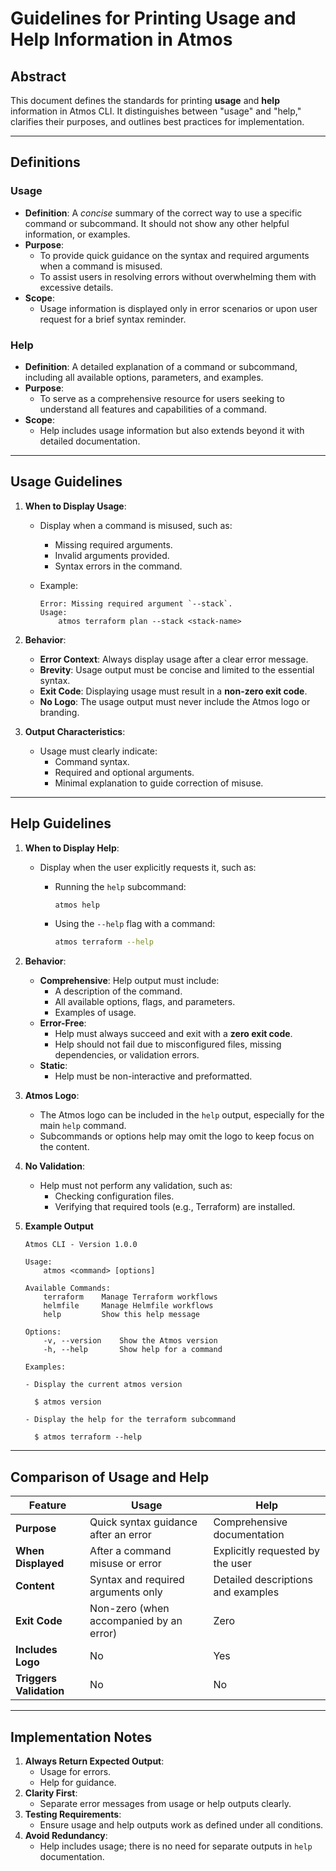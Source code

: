 
# Guidelines for Printing Usage and Help Information in Atmos

## Abstract

This document defines the standards for printing **usage** and **help** information in Atmos CLI. It distinguishes between "usage" and "help," clarifies their purposes, and outlines best practices for implementation.

---

## Definitions

### Usage

- **Definition**: A *concise* summary of the correct way to use a specific command or subcommand. It should not show any other helpful information, or examples.
- **Purpose**:
  - To provide quick guidance on the syntax and required arguments when a command is misused.
  - To assist users in resolving errors without overwhelming them with excessive details.
- **Scope**:
  - Usage information is displayed only in error scenarios or upon user request for a brief syntax reminder.

### Help

- **Definition**: A detailed explanation of a command or subcommand, including all available options, parameters, and examples.
- **Purpose**:
  - To serve as a comprehensive resource for users seeking to understand all features and capabilities of a command.
- **Scope**:
  - Help includes usage information but also extends beyond it with detailed documentation.

---

## Usage Guidelines

1. **When to Display Usage**:
   - Display when a command is misused, such as:
     - Missing required arguments.
     - Invalid arguments provided.
     - Syntax errors in the command.
   - Example:

     ```plaintext
     Error: Missing required argument `--stack`.
     Usage:
         atmos terraform plan --stack <stack-name>
     ```

2. **Behavior**:
   - **Error Context**: Always display usage after a clear error message.
   - **Brevity**: Usage output must be concise and limited to the essential syntax.
   - **Exit Code**: Displaying usage must result in a **non-zero exit code**.
   - **No Logo**: The usage output must never include the Atmos logo or branding.

3. **Output Characteristics**:
   - Usage must clearly indicate:
     - Command syntax.
     - Required and optional arguments.
     - Minimal explanation to guide correction of misuse.

---

## Help Guidelines

1. **When to Display Help**:
   - Display when the user explicitly requests it, such as:
     - Running the `help` subcommand:

       ```bash
       atmos help
       ```

     - Using the `--help` flag with a command:

       ```bash
       atmos terraform --help
       ```

2. **Behavior**:
   - **Comprehensive**: Help output must include:
     - A description of the command.
     - All available options, flags, and parameters.
     - Examples of usage.
   - **Error-Free**:
     - Help must always succeed and exit with a **zero exit code**.
     - Help should not fail due to misconfigured files, missing dependencies, or validation errors.
   - **Static**:
     - Help must be non-interactive and preformatted.

3. **Atmos Logo**:
   - The Atmos logo can be included in the `help` output, especially for the main `help` command.
   - Subcommands or options help may omit the logo to keep focus on the content.

4. **No Validation**:
   - Help must not perform any validation, such as:
     - Checking configuration files.
     - Verifying that required tools (e.g., Terraform) are installed.

5. **Example Output**

   ```plaintext
   Atmos CLI - Version 1.0.0

   Usage:
       atmos <command> [options]

   Available Commands:
       terraform    Manage Terraform workflows
       helmfile     Manage Helmfile workflows
       help         Show this help message

   Options:
       -v, --version    Show the Atmos version
       -h, --help       Show help for a command

   Examples:

   - Display the current atmos version

     $ atmos version

   - Display the help for the terraform subcommand

     $ atmos terraform --help

   ```

---

## Comparison of Usage and Help

| Feature                 | Usage                                   | Help                               |
| ----------------------- | --------------------------------------- | ---------------------------------- |
| **Purpose**             | Quick syntax guidance after an error    | Comprehensive documentation        |
| **When Displayed**      | After a command misuse or error         | Explicitly requested by the user   |
| **Content**             | Syntax and required arguments only      | Detailed descriptions and examples |
| **Exit Code**           | Non-zero (when accompanied by an error) | Zero                               |
| **Includes Logo**       | No                                      | Yes                                |
| **Triggers Validation** | No                                      | No                                 |

---

## Implementation Notes

1. **Always Return Expected Output**:
   - Usage for errors.
   - Help for guidance.
2. **Clarity First**:
   - Separate error messages from usage or help outputs clearly.
3. **Testing Requirements**:
   - Ensure usage and help outputs work as defined under all conditions.
4. **Avoid Redundancy**:
   - Help includes usage; there is no need for separate outputs in `help` documentation.
